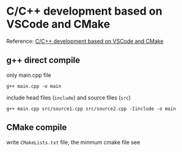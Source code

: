 # C/C++ development based on VSCode and CMake
Reference: [C/C++ development based on VSCode and CMake](https://github.com/Shihao-Feng-98/Linux_notes/blob/main/cpp_vscode/%E5%9F%BA%E4%BA%8EVSCode%E5%92%8CCMake%E5%AE%9E%E7%8E%B0C%2B%2B%E5%BC%80%E5%8F%91%20-%20Linux%E7%AF%87V1.0.pdf)

## g++ direct compile
only main.cpp file

```
g++ main.cpp -o main
```

include head files (`include`) and source files (`src`)
```
g++ main.cpp src/source1.cpp src/source2.cpp -Iinclude -o main
```

## CMake compile
write `CMakeLists.txt` file, the minmum cmake file see 

